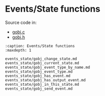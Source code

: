 # Events/State functions

Source code in:
- [gobj.c](https://github.com/artgins/yunetas/blob/main/kernel/c/gobj-c/src/gobj.c)
- [gobj.h](https://github.com/artgins/yunetas/blob/main/kernel/c/gobj-c/src/gobj.h)

```{toctree}
:caption: Events/State functions
:maxdepth: 1

events_state/gobj_change_state.md
events_state/gobj_current_state.md
events_state/gobj_event_type_by_name.md
events_state/gobj_event_type.md
events_state/gobj_has_event.md
events_state/gobj_has_output_event.md
events_state/gobj_in_this_state.md
events_state/gobj_send_event.md


```
